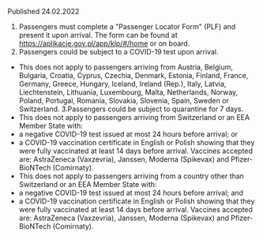 Published 24.02.2022
1. Passengers must complete a "Passenger Locator Form" (PLF) and present it upon arrival. The form can be found at <a href="https://aplikacje.gov.pl/app/klp/#/home">https://aplikacje.gov.pl/app/klp/#/home</a> or on board.
2. Passengers could be subject to a COVID-19 test upon arrival.
- This does not apply to passengers arriving from Austria, Belgium, Bulgaria, Croatia, Cyprus, Czechia, Denmark, Estonia, Finland, France, Germany, Greece, Hungary, Iceland, Ireland (Rep.), Italy, Latvia, Liechtenstein, Lithuania, Luxembourg, Malta, Netherlands, Norway, Poland, Portugal, Romania, Slovakia, Slovenia, Spain, Sweden or Switzerland.
3.Passengers could be subject to quarantine for 7 days.
- This does not apply to passengers arriving from Switzerland or an EEA Member State with:
- a negative COVID-19 test issued at most 24 hours before arrival; or
- a COVID-19 vaccination certificate in English or Polish showing that they were fully vaccinated at least 14 days before arrival. Vaccines accepted are: AstraZeneca (Vaxzevria), Janssen, Moderna (Spikevax) and Pfizer-BioNTech (Comirnaty).
- This does not apply to passengers arriving from a country other than Switzerland or an EEA Member State with:
- a negative COVID-19 test issued at most 24 hours before arrival; and
- a COVID-19 vaccination certificate in English or Polish showing that they were fully vaccinated at least 14 days before arrival. Vaccines accepted are: AstraZeneca (Vaxzevria), Janssen, Moderna (Spikevax) and Pfizer-BioNTech (Comirnaty).